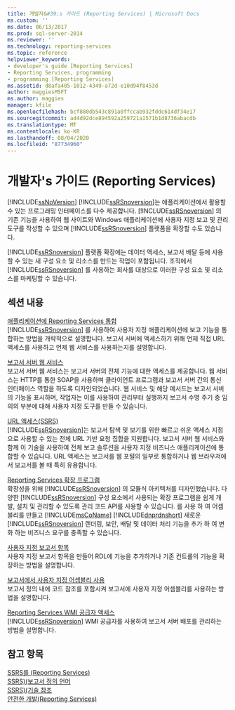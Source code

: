 ```yaml
---
title: 개발자&#39;s 가이드 (Reporting Services) | Microsoft Docs
ms.custom: ''
ms.date: 06/13/2017
ms.prod: sql-server-2014
ms.reviewer: ''
ms.technology: reporting-services
ms.topic: reference
helpviewer_keywords:
- developer's guide [Reporting Services]
- Reporting Services, programming
- programming [Reporting Services]
ms.assetid: d8afa405-1012-4349-a72d-e10d94f8453d
author: maggiesMSFT
ms.author: maggies
manager: kfile
ms.openlocfilehash: bcf880db543c891a0ffccab932fddc614df34e17
ms.sourcegitcommit: ad4d92dce894592a259721a1571b1d8736abacdb
ms.translationtype: MT
ms.contentlocale: ko-KR
ms.lasthandoff: 08/04/2020
ms.locfileid: "87734960"
---
```

# <a name="developer39s-guide-reporting-services"></a>개발자&#39;s 가이드 (Reporting Services)
  [!INCLUDE[ssNoVersion](../includes/ssnoversion-md.md)] [!INCLUDE[ssRSnoversion](../includes/ssrsnoversion-md.md)]는 애플리케이션에서 활용할 수 있는 프로그래밍 인터페이스를 다수 제공합니다. [!INCLUDE[ssRSnoversion](../includes/ssrsnoversion-md.md)] 의 기존 기능을 사용하여 웹 사이트와 Windows 애플리케이션에 사용자 지정 보고 및 관리 도구를 작성할 수 있으며 [!INCLUDE[ssRSnoversion](../includes/ssrsnoversion-md.md)] 플랫폼을 확장할 수도 있습니다.  
  
 [!INCLUDE[ssRSnoversion](../includes/ssrsnoversion-md.md)] 플랫폼 확장에는 데이터 액세스, 보고서 배달 등에 사용할 수 있는 새 구성 요소 및 리소스를 만드는 작업이 포함됩니다. 조직에서 [!INCLUDE[ssRSnoversion](../includes/ssrsnoversion-md.md)] 를 사용하는 회사를 대상으로 이러한 구성 요소 및 리소스를 마케팅할 수 있습니다.  
  
## <a name="in-this-section"></a>섹션 내용  
 [애플리케이션에 Reporting Services 통합](application-integration/integrating-reporting-services-into-applications.md)  
 [!INCLUDE[ssRSnoversion](../includes/ssrsnoversion-md.md)] 를 사용하여 사용자 지정 애플리케이션에 보고 기능을 통합하는 방법을 개략적으로 설명합니다. 보고서 서버에 액세스하기 위해 언제 직접 URL 액세스를 사용하고 언제 웹 서비스를 사용하는지를 설명합니다.  
  
 [보고서 서버 웹 서비스](report-server-web-service/report-server-web-service.md)  
 보고서 서버 웹 서비스는 보고서 서버의 전체 기능에 대한 액세스를 제공합니다. 웹 서비스는 HTTP를 통한 SOAP을 사용하며 클라이언트 프로그램과 보고서 서버 간의 통신 인터페이스 역할을 하도록 디자인되었습니다. 웹 서비스 및 해당 메서드는 보고서 서버의 기능을 표시하며, 작업자는 이를 사용하여 관리부터 실행까지 보고서 수명 주기 중 임의의 부분에 대해 사용자 지정 도구를 만들 수 있습니다.  
  
 [URL 액세스&#40;SSRS&#41;](url-access-ssrs.md)  
 [!INCLUDE[ssRSnoversion](../includes/ssrsnoversion-md.md)]는 보고서 탐색 및 보기를 위한 빠르고 쉬운 액세스 지점으로 사용할 수 있는 전체 URL 기반 요청 집합을 지원합니다. 보고서 서버 웹 서비스와 함께 이 기술을 사용하여 전체 보고 솔루션을 사용자 지정 비즈니스 애플리케이션에 통합할 수 있습니다. URL 액세스는 보고서를 웹 포털의 일부로 통합하거나 웹 브라우저에서 보고서를 볼 때 특히 유용합니다.  
  
 [Reporting Services 확장 프로그램](extensions/reporting-services-extensions.md)  
 확장성을 위해 [!INCLUDE[ssRSnoversion](../includes/ssrsnoversion-md.md)] 의 모듈식 아키텍처를 디자인했습니다. 다양한 [!INCLUDE[ssRSnoversion](../includes/ssrsnoversion-md.md)] 구성 요소에서 사용되는 확장 프로그램을 쉽게 개발, 설치 및 관리할 수 있도록 관리 코드 API를 사용할 수 있습니다. 를 사용 하 여 어셈블리를 만들고 [!INCLUDE[msCoName](../includes/msconame-md.md)] [!INCLUDE[dnprdnshort](../includes/dnprdnshort-md.md)] 새로운 [!INCLUDE[ssRSnoversion](../includes/ssrsnoversion-md.md)] 렌더링, 보안, 배달 및 데이터 처리 기능을 추가 하 여 변화 하는 비즈니스 요구를 충족할 수 있습니다.  
  
 [사용자 지정 보고서 항목](custom-report-items/custom-report-items.md)  
 사용자 지정 보고서 항목을 만들어 RDL에 기능을 추가하거나 기존 컨트롤의 기능을 확장하는 방법을 설명합니다.  
  
 [보고서에서 사용자 지정 어셈블리 사용](custom-assemblies/using-custom-assemblies-with-reports.md)  
 보고서 정의 내에 코드 참조를 포함시켜 보고서에 사용자 지정 어셈블리를 사용하는 방법을 설명합니다.  
  
 [Reporting Services WMI 공급자 액세스](tools/access-the-reporting-services-wmi-provider.md)  
 [!INCLUDE[ssRSnoversion](../includes/ssrsnoversion-md.md)] WMI 공급자를 사용하여 보고서 서버 배포를 관리하는 방법을 설명합니다.  
  
## <a name="see-also"></a>참고 항목  
 [SSRS를 &#40;Reporting Services&#41;](create-deploy-and-manage-mobile-and-paginated-reports.md)   
 [SSRS&#41;&#40;보고서 정의 언어](reports/report-definition-language-ssrs.md)   
 [SSRS&#41;&#40;기술 참조](technical-reference-ssrs.md)   
 [안전한 개발&#40;Reporting Services&#41;](extensions/secure-development/secure-development-reporting-services.md)  
  
  
